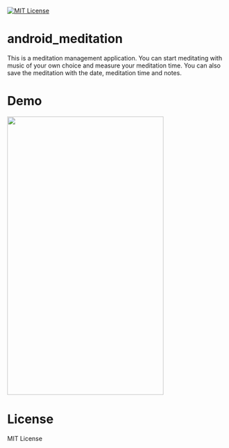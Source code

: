 [![MIT License](http://img.shields.io/badge/license-MIT-blue.svg?style=flat)](LICENSE)

# android_meditation
This is a meditation management application.
You can start meditating with music of your own choice and measure your meditation time.
You can also save the meditation with the date, meditation time and notes.

# Demo
<img src="https://raw.githubusercontent.com/wiki/k-yamamoto1208/android_meditation/images/appDemo.gif" width="360" height="640"/>

# License
MIT License
